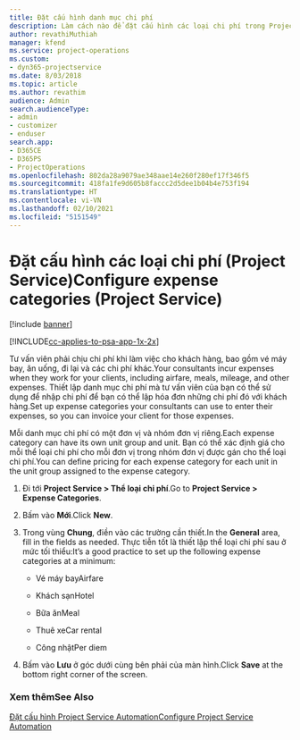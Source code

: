 ```yaml
---
title: Đặt cấu hình danh mục chi phí
description: Làm cách nào để đặt cấu hình các loại chi phí trong Project Service
author: revathiMuthiah
manager: kfend
ms.service: project-operations
ms.custom:
- dyn365-projectservice
ms.date: 8/03/2018
ms.topic: article
ms.author: revathim
audience: Admin
search.audienceType:
- admin
- customizer
- enduser
search.app:
- D365CE
- D365PS
- ProjectOperations
ms.openlocfilehash: 802da28a9079ae348aae14e260f280ef17f346f5
ms.sourcegitcommit: 418fa1fe9d605b8faccc2d5dee1b04b4e753f194
ms.translationtype: HT
ms.contentlocale: vi-VN
ms.lasthandoff: 02/10/2021
ms.locfileid: "5151549"
---
```

# <a name="configure-expense-categories-project-service"></a><span data-ttu-id="36653-103">Đặt cấu hình các loại chi phí (Project Service)</span><span class="sxs-lookup"><span data-stu-id="36653-103">Configure expense categories (Project Service)</span></span>

[!include [banner](../includes/psa-now-project-operations.md)]

[!INCLUDE[cc-applies-to-psa-app-1x-2x](../includes/cc-applies-to-psa-app-1x-2x.md)]

<span data-ttu-id="36653-104">Tư vấn viên phải chịu chi phí khi làm việc cho khách hàng, bao gồm vé máy bay, ăn uống, đi lại và các chi phí khác.</span><span class="sxs-lookup"><span data-stu-id="36653-104">Your consultants incur expenses when they work for your clients, including airfare, meals, mileage, and other expenses.</span></span> <span data-ttu-id="36653-105">Thiết lập danh mục chi phí mà tư vấn viên của bạn có thể sử dụng để nhập chi phí để bạn có thể lập hóa đơn những chi phí đó với khách hàng.</span><span class="sxs-lookup"><span data-stu-id="36653-105">Set up expense categories your consultants can use to enter their expenses, so you can invoice your client for those expenses.</span></span>  
  
<span data-ttu-id="36653-106">Mỗi danh mục chi phí có một đơn vị và nhóm đơn vị riêng.</span><span class="sxs-lookup"><span data-stu-id="36653-106">Each expense category can have its own unit group and unit.</span></span> <span data-ttu-id="36653-107">Bạn có thể xác định giá cho mỗi thể loại chi phí cho mỗi đơn vị trong nhóm đơn vị được gán cho thể loại chi phí.</span><span class="sxs-lookup"><span data-stu-id="36653-107">You can define pricing for each expense category for each unit in the unit group assigned to the expense category.</span></span>  
  
1.  <span data-ttu-id="36653-108">Đi tới **Project Service > Thể loại chi phí**.</span><span class="sxs-lookup"><span data-stu-id="36653-108">Go to **Project Service > Expense Categories**.</span></span>  
  
2.  <span data-ttu-id="36653-109">Bấm vào **Mới**.</span><span class="sxs-lookup"><span data-stu-id="36653-109">Click **New**.</span></span>  
  
3.  <span data-ttu-id="36653-110">Trong vùng **Chung**, điền vào các trường cần thiết.</span><span class="sxs-lookup"><span data-stu-id="36653-110">In the **General** area, fill in the fields as needed.</span></span> <span data-ttu-id="36653-111">Thực tiễn tốt là thiết lập thể loại chi phí sau ở mức tối thiểu:</span><span class="sxs-lookup"><span data-stu-id="36653-111">It’s a good practice to set up the following expense categories at a minimum:</span></span>  
  
    -   <span data-ttu-id="36653-112">Vé máy bay</span><span class="sxs-lookup"><span data-stu-id="36653-112">Airfare</span></span>  
  
    -   <span data-ttu-id="36653-113">Khách sạn</span><span class="sxs-lookup"><span data-stu-id="36653-113">Hotel</span></span>  
  
    -   <span data-ttu-id="36653-114">Bữa ăn</span><span class="sxs-lookup"><span data-stu-id="36653-114">Meal</span></span>  
  
    -   <span data-ttu-id="36653-115">Thuê xe</span><span class="sxs-lookup"><span data-stu-id="36653-115">Car rental</span></span>  
  
    -   <span data-ttu-id="36653-116">Công nhật</span><span class="sxs-lookup"><span data-stu-id="36653-116">Per diem</span></span>  
  
4.  <span data-ttu-id="36653-117">Bấm vào **Lưu** ở góc dưới cùng bên phải của màn hình.</span><span class="sxs-lookup"><span data-stu-id="36653-117">Click **Save** at the bottom right corner of the screen.</span></span>  
  
### <a name="see-also"></a><span data-ttu-id="36653-118">Xem thêm</span><span class="sxs-lookup"><span data-stu-id="36653-118">See Also</span></span>  
 [<span data-ttu-id="36653-119">Đặt cấu hình Project Service Automation</span><span class="sxs-lookup"><span data-stu-id="36653-119">Configure Project Service Automation</span></span>](../psa/configure.md)
